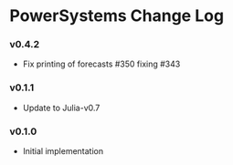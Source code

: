 # PowerSystems Change Log

### v0.4.2
- Fix printing of forecasts #350 fixing #343

### v0.1.1
- Update to Julia-v0.7

### v0.1.0
- Initial implementation
